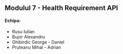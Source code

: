 ## Modulul 7 - Health Requirement API

#### Echipa:
- Rusu Iulian
- Bujor Alexandru
- Ghibirdic George - Daniel
- Pruteanu Mihai - Adrian